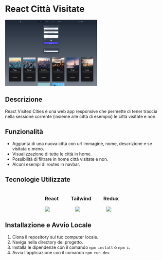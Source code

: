 # React Città Visitate
<img style="width: 60%; max-width: 70%;"  src="./public/Screen App.png">

## Descrizione
React Visited Cities è una web app responsive che permette di tener traccia nella sessione corrente (insieme alle città di esempio) le città visitate e non.

## Funzionalità
- Aggiunta di una nuova città con url immagine, nome, descrizione e se visitata o meno.
- Visualizzazione di tutte le città in home.
- Possibilità di filtrare in home città visitate e non.
- Alcuni esempi di routes in navbar.

## Tecnologie Utilizzate
<div style= "display: flex;  justify-content: center; gap: 40px">
  <div>
    <h3>React</h3>
    <img src="https://skillicons.dev/icons?i=react" />
  </div>
  <div>
    <h3>Tailwind</h3>
    <img style="margin-left: 15px" src="https://skillicons.dev/icons?i=tailwind" />
  </div>
  <div>
    <h3>Redux</h3>
    <img style="margin-left: 10px" src="https://skillicons.dev/icons?i=redux" />
  </div>
</div>


## Installazione e Avvio Locale
1. Clona il repository sul tuo computer locale.
2. Naviga nella directory del progetto.
3. Installa le dipendenze con il comando `npm install` o `npm i`.
4. Avvia l'applicazione con il comando `npm run dev`.
